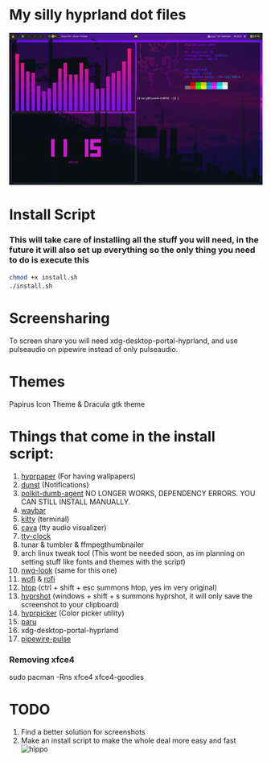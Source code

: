 # My silly hyprland dot files
![alt text](https://github.com/Kiaryy/DotFiles/blob/main/Image.png)

# Install Script
### This will take care of installing all the stuff you will need, in the future it will also set up everything so the only thing you need to do is execute this

``` bash
chmod +x install.sh
./install.sh
```

# Screensharing
To screen share you will need xdg-desktop-portal-hyprland, and use pulseaudio on pipewire instead of only pulseaudio.

# Themes
Papirus Icon Theme & Dracula gtk theme

# Things that come in the install script:
1. [hyprpaper](https://github.com/hyprwm/hyprpaper) (For having wallpapers)
2. [dunst](https://github.com/dunst-project/dunst) (Notifications)
3. [polkit-dumb-agent](https://github.com/sandsmark/polkit-dumb-agent) NO LONGER WORKS, DEPENDENCY ERRORS. YOU CAN STILL INSTALL MANUALLY.
4. [waybar](https://github.com/Alexays/Waybar)
5. [kitty](https://github.com/kovidgoyal/kitty) (terminal)
6. [cava](https://github.com/karlstav/cava) (tty audio visualizer)
7. [tty-clock](https://github.com/xorg62/tty-clock)
8. tunar & tumbler & ffmpegthumbnailer
9. arch linux tweak tool (This wont be needed soon, as im planning on setting stuff like fonts and themes with the script)
10. [nwg-look](https://github.com/nwg-piotr/nwg-look) (same for this one)
11. [wofi](https://archlinux.org/packages/extra/x86_64/wofi/) & [rofi](https://github.com/davatorium/rofi)
12. [htop](https://htop.dev) (ctrl + shift + esc summons htop, yes im very original)
13. [hyprshot](https://github.com/Gustash/Hyprshot) (windows + shift + s summons hyprshot, it will only save the screenshot to your clipboard)
14. [hyprpicker](https://github.com/hyprwm/hyprpicker) (Color picker utility)
15. [paru](https://github.com/Morganamilo/paru)
16. xdg-desktop-portal-hyprland
17. [pipewire-pulse](https://archlinux.org/packages/extra/x86_64/pipewire-pulse/)

### Removing xfce4
sudo pacman -Rns xfce4 xfce4-goodies

# TODO
1. Find a better solution for screenshots
2. Make an install script to make the whole deal more easy and fast
![hippo](https://media.tenor.com/qJRMLPlR3_8AAAAi/maxwell-cat.gif)
